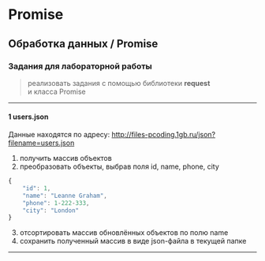 # Promise

## Обработка данных / Promise  

### Задания для лабораторной работы  

> реализовать задания с помощью библиотеки  **request**  
> и класса Promise  

---  

#### 1 users.json

Данные находятся по адресу: http://files-pcoding.1gb.ru/json?filename=users.json  

1) получить массив объектов  
2) преобразовать объекты, выбрав поля id, name, phone, city  
```js
{
    "id": 1,
    "name": "Leanne Graham",
    "phone": 1-222-333,
    "city": "London"
}
```
3) отсортировать массив обновлённых объектов по полю name  
4) сохранить полученный массив в виде json-файла в текущей папке  

---  

